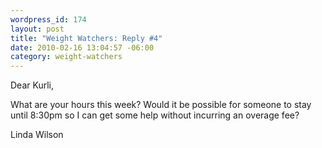 ```yaml
--- 
wordpress_id: 174
layout: post
title: "Weight Watchers: Reply #4"
date: 2010-02-16 13:04:57 -06:00
category: weight-watchers
---
```

Dear Kurli,

What are your hours this week?  Would it be possible for someone to stay until 8:30pm so I can get some help without incurring an overage fee?

Linda Wilson
